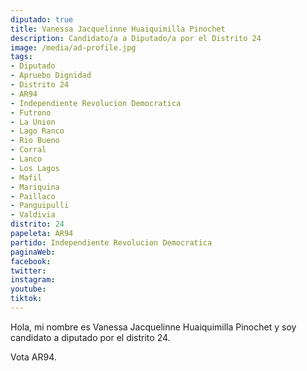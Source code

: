 ```yaml
---
diputado: true
title: Vanessa Jacquelinne Huaiquimilla Pinochet
description: Candidato/a a Diputado/a por el Distrito 24
image: /media/ad-profile.jpg
tags:
- Diputado
- Apruebo Dignidad
- Distrito 24
- AR94
- Independiente Revolucion Democratica
- Futrono
- La Union
- Lago Ranco
- Rio Bueno
- Corral
- Lanco
- Los Lagos
- Mafil
- Mariquina
- Paillaco
- Panguipulli
- Valdivia
distrito: 24
papeleta: AR94
partido: Independiente Revolucion Democratica
paginaWeb:
facebook:
twitter:
instagram:
youtube:
tiktok:
---
```

Hola, mi nombre es Vanessa Jacquelinne Huaiquimilla Pinochet y soy candidato a diputado por el distrito 24.

Vota AR94.
